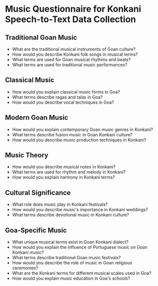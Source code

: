 # Music Questionnaire for Konkani Speech-to-Text Data Collection

## Traditional Goan Music

- What are the traditional musical instruments of Goan culture?
- How would you describe Konkani folk songs in musical terms?
- What terms are used for Goan musical rhythms and beats?
- What terms are used for traditional music performances?

## Classical Music

- How would you explain classical music forms in Goa?
- What terms describe ragas and talas in Goa?
- How would you describe vocal techniques in Goa?

## Modern Goan Music

- How would you explain contemporary Goan music genres in Konkani?
- What terms describe fusion music in Goan Konkani culture?
- How would you describe music production techniques in Konkani?

## Music Theory

- How would you describe musical notes in Konkani?
- What terms are used for rhythm and melody in Konkani?
- How would you explain harmony in Konkani terms?

## Cultural Significance

- What role does music play in Konkani festivals?
- How would you describe music's importance in Konkani weddings?
- What terms describe devotional music in Konkani culture?

## Goa-Specific Music

- What unique musical terms exist in Goan Konkani dialect?
- How would you explain the influence of Portuguese music on Goan Konkani music?
- What terms describe traditional Goan music festivals?
- How would you describe the role of music in Goan religious ceremonies?
- What are the Konkani terms for different musical scales used in Goa?
- How would you explain music education in Goa's schools?

